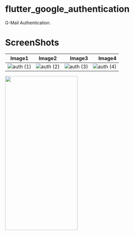 # flutter_google_authentication

G-Mail Authentication.

# ScreenShots

 Image1                  | Image2                       |  Image3                       |  Image4             |
:-------------------------:|:----------------------------:|------------------------------:|----------------------------:|
![auth (1)](https://user-images.githubusercontent.com/29271760/102008864-7f2d7000-3d59-11eb-87bc-7ca5d2384bc1.jpg)   | ![auth (2)](https://user-images.githubusercontent.com/29271760/102008867-85bbe780-3d59-11eb-81f8-4acc34612fc2.jpg)    |  ![auth (3)](https://user-images.githubusercontent.com/29271760/102008873-8eacb900-3d59-11eb-938e-1a1373029eb2.jpg)     | ![auth (4)](https://user-images.githubusercontent.com/29271760/102008876-92d8d680-3d59-11eb-8a7f-2b4b906532f4.jpg)  |
  
<img src="https://user-images.githubusercontent.com/29271760/102008879-99ffe480-3d59-11eb-813f-42e9ae2b7fac.jpg" width="235" height="500">
